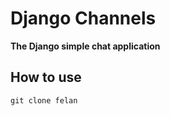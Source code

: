 # Django Channels

<b>The Django simple chat application</b>

## How to use

```cmd
git clone felan
```
